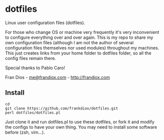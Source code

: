 dotfiles
========

Linux user configuration files (dotfiles).

For those who change OS or machine very frequently it's very inconvenient to configure everything over and over again. This is my repo to share my own configuration files (although I am not the author of several configuration files themselves nor used modules) throughout my machines. This just creates links from your home folder to dotfiles folder, so all the config files remain there.

Special thanks to Pablo Caro!

Fran Dios - me@frandiox.com - http://frandiox.com

Install
-------

    cd
    git clone https://github.com/frankdiox/dotfiles.git
    perl dotfiles/dotfiles.pl

Just clone it and run dotfiles.pl to use these dotfiles, or fork it and modify the configs to have your own thing.
You may need to install some software before (zsh, vim...).
